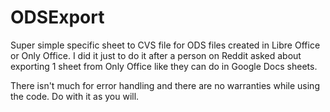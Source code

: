 # ODSExport

Super simple specific sheet to CVS file for ODS files created in Libre Office or Only Office. 
I did it just to do it after a person on Reddit asked about exporting 1 sheet from Only Office like they can do in Google Docs sheets.

There isn't much for error handling and there are no warranties while using the code. Do with it as you will.
